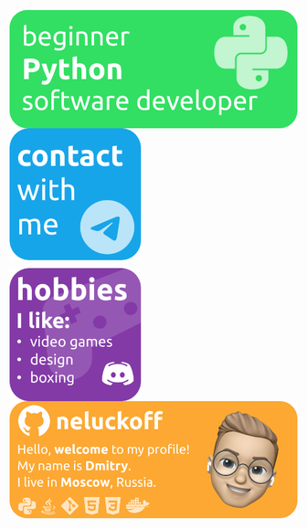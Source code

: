 <img align="left" alt="neluckoff | VK" width="520px" 
     src="https://github.com/neluckoff/neluckoff/blob/main/assets/Python.svg" />
 <img align="center" alt="neluckoff | VK" width="230px" 
   src="https://github.com/neluckoff/neluckoff/blob/main/assets/Contact.svg" />
     
     
 <img align="left" alt="neluckoff | VK" width="230px" 
     src="https://github.com/neluckoff/neluckoff/blob/main/assets/hobbies.svg" />
 <img align="center" alt="neluckoff | VK" width="520px" 
     src="https://github.com/neluckoff/neluckoff/blob/main/assets/neluckoff.svg" />

<!-- <img align="right" src="https://github-readme-stats.vercel.app/api/top-langs?username=neluckoff&show_icons=true&title_color=262626&bg_color=ffffff&hide_border=true&locale=en&layout=compact&border_radius=30&card_width=370&langs_count=6" alt="neluckoff" /> -->
